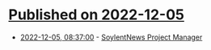 # [Published on 2022-12-05](index.md)

* [2022-12-05, 08:37:00](https://soylentnews.org/meta/article.pl?sid=22/12/02/1912208&from=rss) - [SoylentNews Project Manager](https://soylentnews.org/meta/article.pl?sid=22/12/02/1912208&from=rss)
